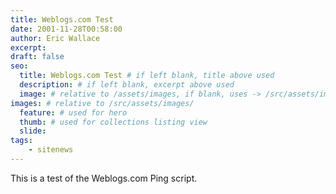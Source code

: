```yaml
---
title: Weblogs.com Test
date: 2001-11-28T00:58:00
author: Eric Wallace
excerpt:
draft: false
seo:
  title: Weblogs.com Test # if left blank, title above used
  description: # if left blank, excerpt above used
  image: # relative to /assets/images, if blank, uses -> /src/assets/images/meta/default.png
images: # relative to /src/assets/images/
  feature: # used for hero
  thumb: # used for collections listing view
  slide:
tags:
    - sitenews
---
```


This is a test of the Weblogs.com Ping script.
